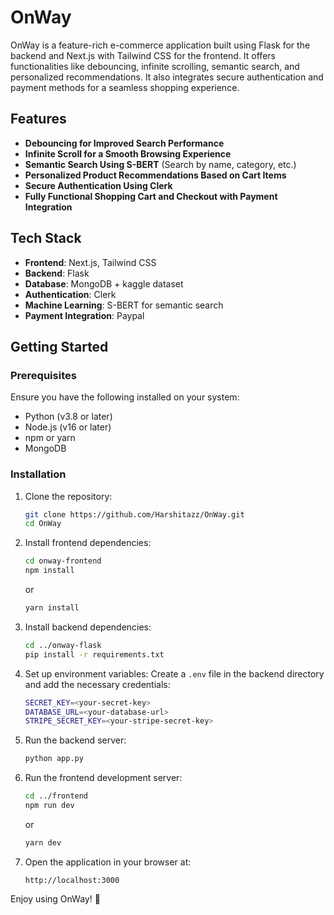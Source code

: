 # OnWay

OnWay is a feature-rich e-commerce application built using Flask for the backend and Next.js with Tailwind CSS for the frontend. It offers functionalities like debouncing, infinite scrolling, semantic search, and personalized recommendations. It also integrates secure authentication and payment methods for a seamless shopping experience.

## Features
- **Debouncing for Improved Search Performance**
- **Infinite Scroll for a Smooth Browsing Experience**
- **Semantic Search Using S-BERT** (Search by name, category, etc.)
- **Personalized Product Recommendations Based on Cart Items**
- **Secure Authentication Using Clerk**
- **Fully Functional Shopping Cart and Checkout with Payment Integration**

## Tech Stack
- **Frontend**: Next.js, Tailwind CSS
- **Backend**: Flask
- **Database**: MongoDB + kaggle dataset 
- **Authentication**: Clerk
- **Machine Learning**: S-BERT for semantic search
- **Payment Integration**: Paypal

## Getting Started

### Prerequisites
Ensure you have the following installed on your system:
- Python (v3.8 or later)
- Node.js (v16 or later)
- npm or yarn
- MongoDB

### Installation
1. Clone the repository:
   ```sh
   git clone https://github.com/Harshitazz/OnWay.git
   cd OnWay
   ```

2. Install frontend dependencies:
   ```sh
   cd onway-frontend
   npm install
   ```
   or
   ```sh
   yarn install
   ```

3. Install backend dependencies:
   ```sh
   cd ../onway-flask
   pip install -r requirements.txt
   ```

4. Set up environment variables:
   Create a `.env` file in the backend directory and add the necessary credentials:
   ```sh
   SECRET_KEY=<your-secret-key>
   DATABASE_URL=<your-database-url>
   STRIPE_SECRET_KEY=<your-stripe-secret-key>
   ```

5. Run the backend server:
   ```sh
   python app.py
   ```

6. Run the frontend development server:
   ```sh
   cd ../frontend
   npm run dev
   ```
   or
   ```sh
   yarn dev
   ```

7. Open the application in your browser at:
   ```
   http://localhost:3000
   ```




Enjoy using OnWay! 🚀

